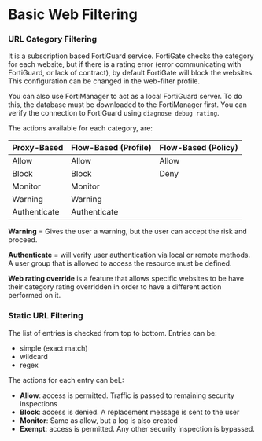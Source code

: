 # Basic Web Filtering

### URL Category Filtering

It is a subscription based FortiGuard service. FortiGate checks the category for each website, but if there is a rating error (error communicating with FortiGuard, or lack of contract), by default FortiGate will block the websites. This configuration can be changed in the web-filter profile.

You can also use FortiManager to act as a local FortiGuard server. To do this, the database must be downloaded to the FortiManager first. You can verify the connection to FortiGuard using `diagnose debug rating`.

The actions available for each category, are:

<table data-full-width="true"><thead><tr><th>Proxy-Based</th><th>Flow-Based (Profile)</th><th>Flow-Based (Policy)</th></tr></thead><tbody><tr><td>Allow</td><td>Allow</td><td>Allow</td></tr><tr><td>Block</td><td>Block</td><td>Deny</td></tr><tr><td>Monitor</td><td>Monitor</td><td></td></tr><tr><td>Warning</td><td>Warning</td><td></td></tr><tr><td>Authenticate</td><td>Authenticate</td><td></td></tr></tbody></table>

**Warning** = Gives the user a warning, but the user can accept the risk and proceed.

**Authenticate** = will verify user authentication via local or remote methods. A user group that is allowed to access the resource must be defined.

**Web rating override** is a feature that allows specific websites to be have their category rating overridden in order to have a different action performed on it.

### &#x20;Static URL Filtering

The list of entries is checked from top to bottom. Entries can be:

* simple (exact match)
* wildcard
* regex

The actions for each entry can beL:

* **Allow**: access is permitted. Traffic is passed to remaining security inspections
* **Block**: access is denied. A replacement message is sent to the user
* **Monitor**: Same as allow, but a log is also created
* **Exempt**: access is permitted. Any other security inspection is bypassed.

